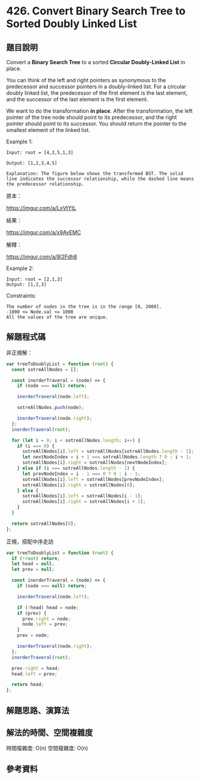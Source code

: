 # 426. Convert Binary Search Tree to Sorted Doubly Linked List

## 題目說明

Convert a **Binary Search Tree** to a sorted **Circular Doubly-Linked List** in place.

You can think of the left and right pointers as synonymous to the predecessor and successor pointers in a doubly-linked list. For a circular doubly linked list, the predecessor of the first element is the last element, and the successor of the last element is the first element.

We want to do the transformation **in place**. After the transformation, the left pointer of the tree node should point to its predecessor, and the right pointer should point to its successor. You should return the pointer to the smallest element of the linked list.

Example 1:

```
Input: root = [4,2,5,1,3]

Output: [1,2,3,4,5]

Explanation: The figure below shows the transformed BST. The solid line indicates the successor relationship, while the dashed line means the predecessor relationship.
```

原本：

https://imgur.com/a/LxVtYtL

結果：

https://imgur.com/a/x9AyEMC

解釋：

https://imgur.com/a/8l2Fdh8

Example 2:

```
Input: root = [2,1,3]
Output: [1,2,3]
```

Constraints:

```
The number of nodes in the tree is in the range [0, 2000].
-1000 <= Node.val <= 1000
All the values of the tree are unique.
```

## 解題程式碼

非正規解：

```javascript
var treeToDoublyList = function (root) {
  const sotreAllNodes = [];

  const inorderTraveral = (node) => {
    if (node === null) return;

    inorderTraveral(node.left);

    sotreAllNodes.push(node);

    inorderTraveral(node.right);
  };
  inorderTraveral(root);

  for (let i = 0; i < sotreAllNodes.length; i++) {
    if (i === 0) {
      sotreAllNodes[i].left = sotreAllNodes[sotreAllNodes.length - 1];
      let nextNodeIndex = i + 1 === sotreAllNodes.length ? 0 : i + 1;
      sotreAllNodes[i].right = sotreAllNodes[nextNodeIndex];
    } else if (i === sotreAllNodes.length - 1) {
      let prevNodeIndex = i - 1 === 0 ? 0 : i - 1;
      sotreAllNodes[i].left = sotreAllNodes[prevNodeIndex];
      sotreAllNodes[i].right = sotreAllNodes[0];
    } else {
      sotreAllNodes[i].left = sotreAllNodes[i - 1];
      sotreAllNodes[i].right = sotreAllNodes[i + 1];
    }
  }

  return sotreAllNodes[0];
};
```

正規，搭配中序走訪

```javascript
var treeToDoublyList = function (root) {
  if (!root) return;
  let head = null;
  let prev = null;

  const inorderTraveral = (node) => {
    if (node === null) return;

    inorderTraveral(node.left);

    if (!head) head = node;
    if (prev) {
      prev.right = node;
      node.left = prev;
    }
    prev = node;

    inorderTraveral(node.right);
  };
  inorderTraveral(root);

  prev.right = head;
  head.left = prev;

  return head;
};
```

## 解題思路、演算法

## 解法的時間、空間複雜度

時間複雜度: O(n)
空間複雜度: O(n)

## 參考資料
